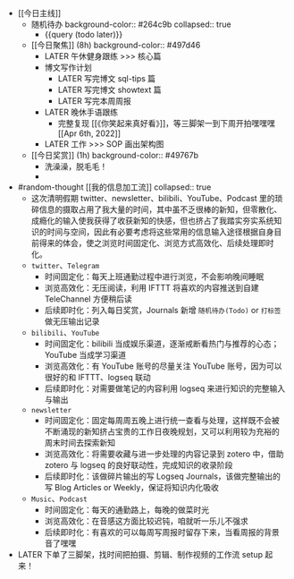- [[今日主线]]
	- 随机待办
	  background-color:: #264c9b
	  collapsed:: true
		- {{query (todo later)}}
	- [[今日聚焦]] (8h)
	  background-color:: #497d46
		- LATER 午休健身跟练 >>> 核心篇
		- 博文写作计划
			- LATER 写完博文 sql-tips 篇
			- LATER 写完博文 showtext 篇
			- LATER 写完本周周报
		- LATER 晚休手语跟练
			- 完整复现 [[《你笑起来真好看》]]，等三脚架一到下周开拍嘿嘿嘿 [[Apr 6th, 2022]]
		- LATER 工作 >>> SOP 画出架构图
	- [[今日奖赏]] (1h)
	  background-color:: #49767b
		- 洗澡澡，脱毛毛！
		-
- #random-thought [[我的信息加工流]]
  collapsed:: true
	- 这次清明假期 twitter、newsletter、bilibili、YouTube、Podcast 里的琐碎信息的摄取占用了我大量的时间，其中虽不乏很棒的新知，但零散化、成瘾化的输入使我获得了收获新知的快感，但也挤占了我踏实夯实系统知识的时间与空间，因此有必要考虑将这些常用的信息输入途径根据自身目前得来的体会，使之浏览时间固定化、浏览方式高效化、后续处理即时化。
	- `twitter`、`Telegram`
		- 时间固定化：每天上班通勤过程中进行浏览，不会影响晚间睡眠
		- 浏览高效化：无压阅读，利用 IFTTT 将喜欢的内容推送到自建 TeleChannel 方便稍后读
		- 后续即时化：列入每日奖赏，Journals 新增 `随机待办(Todo)` or `打标签` 做无压输出记录
	- `bilibili`、`YouTube`
		- 时间固定化：bilibili 当成娱乐渠道，逐渐戒断看热门与推荐的心态；YouTube 当成学习渠道
		- 浏览高效化：有 YouTube 账号的尽量关注 YouTube 账号，因为可以很好的和 IFTTT、logseq 联动
		- 后续即时化：对需要做笔记的内容利用 logseq 来进行知识的完整输入与输出
	- `newsletter`
		- 时间固定化：固定每周周五晚上进行统一查看与处理，这样既不会被不断涌现的新知挤占宝贵的工作日夜晚规划，又可以利用较为充裕的周末时间去探索新知
		- 浏览高效化：将需要收藏与进一步处理的内容记录到 zotero 中，借助 zotero 与 logseq 的良好联动性，完成知识的收录阶段
		- 后续即时化：该做碎片输出的写 Logseq Journals，该做完整输出的写 Blog Articles or Weekly，保证将知识内化吸收
	- `Music`、`Podcast`
		- 时间固定化：每天的通勤路上，每晚的做菜时光
		- 浏览高效化：在音感这方面比较迟钝，咱就听一乐儿不强求
		- 后续即时化：有喜欢的可以每周写周报时留存下来，当看周报的背景音了嘿嘿
- LATER 下单了三脚架，找时间把拍摄、剪辑、制作视频的工作流  setup 起来！